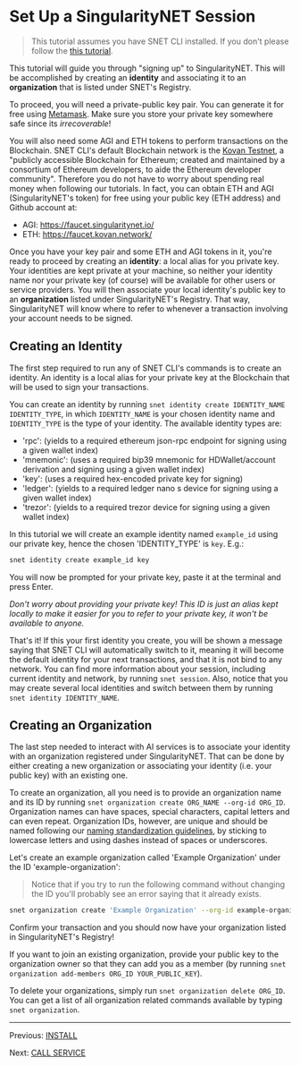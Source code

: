 # Set Up a SingularityNET Session

> This tutorial assumes you have SNET CLI installed. If you don't please follow the [this tutorial](TODO). 

This tutorial will guide you through "signing up" to SingularityNET. This will be accomplished by creating an __identity__ and associating it to an __organization__ that is listed under SNET's Registry.

To proceed, you will need a private-public key pair. You can generate it for free using [Metamask](https://metamask.io). Make sure you store your private key somewhere safe since its _irrecoverable_! 

You will also need some AGI and ETH tokens to perform transactions on the Blockchain. SNET CLI's default Blockchain network is the [Kovan Testnet](https://kovan-testnet.github.io/website/), a "publicly accessible Blockchain for Ethereum; created and maintained by a consortium of Ethereum developers, to aide the Ethereum developer community". Therefore you do not have to worry about spending real money when following our tutorials. In fact, you can obtain ETH and AGI (SingularityNET's token) for free using your public key (ETH address) and Github account at:

* AGI: https://faucet.singularitynet.io/
* ETH: https://faucet.kovan.network/

Once you have your key pair and some ETH and AGI tokens in it, you're ready to proceed by creating an __identity__: a local alias for you private key. Your identities are kept private at your machine, so neither your identity name nor your private key (of course) will be available for other users or service providers. You will then associate your local identity's public key to an __organization__ listed under SingularityNET's Registry. That way, SingularityNET will know where to refer to whenever a transaction involving your account needs to be signed.

## Creating an Identity

The first step required to run any of SNET CLI's commands is to create an identity. An identity is a local alias for your private key at the Blockchain that will be used to sign your transactions. 

You can create an identity by running `snet identity create IDENTITY_NAME IDENTITY_TYPE`, in which `IDENTITY_NAME` is your chosen identity name and `IDENTITY_TYPE` is the type of your identity. The available identity types are:

- 'rpc': (yields to a required ethereum json-rpc endpoint for signing using a given wallet
          index)       
- 'mnemonic': (uses a required bip39 mnemonic for HDWallet/account derivation and signing
          using a given wallet index)
- 'key': (uses a required hex-encoded private key for signing)
- 'ledger': (yields to a required ledger nano s device for signing using a given wallet
          index)
- 'trezor': (yields to a required trezor device for signing using a given wallet index) 
    
In this tutorial we will create an example identity named `example_id` using our private key, hence the chosen 'IDENTITY_TYPE' is `key`. E.g.:

```bash
snet identity create example_id key
```

You will now be prompted for your private key, paste it at the terminal and press Enter. 

_Don't worry about providing your private key! This ID is just an alias kept locally to make it easier for you to refer to your private key, it won't be available to anyone._

That's it! If this your first identity you create, you will be shown a message saying that SNET CLI will automatically switch to it, meaning it will become the default identity for your next transactions, and that it is not bind to any network. You can find more information about your session, including current identity and network, by running `snet session`. Also, notice that you may create several local identities and switch between them by running `snet identity IDENTITY_NAME`.

## Creating an Organization

The last step needed to interact with AI services is to associate your identity with an organization registered under SingularityNET. That can be done by either creating a new organization or associating your identity (i.e. your public key) with an existing one.

To create an organization, all you need is to provide an organization name and its ID by running `snet organization create ORG_NAME --org-id ORG_ID`. Organization names can have spaces, special characters, capital letters and can even repeat. Organization IDs, however, are unique and should be named following our [naming standardization guidelines](https://github.com/singnet/dev-portal/blob/master/docs/all/naming-standard.md), by sticking to lowercase letters and using dashes instead of spaces or underscores.

Let's create an example organization called 'Example Organization' under the ID 'example-organization':

> Notice that if you try to run the following command without changing the ID you'll probably see an error saying that it already exists.

```bash
snet organization create 'Example Organization' --org-id example-organization
```

Confirm your transaction and you should now have your organization listed in SingularityNET's Registry! 

If you want to join an existing organization, provide your public key to the organization owner so that they can add you as a member (by running `snet organization add-members ORG_ID YOUR_PUBLIC_KEY`). 

To delete your organizations, simply run `snet organization delete ORG_ID`. You can get a list of all organization related commands available by typing `snet organization`.

____

Previous: [INSTALL](TODO)

Next: [CALL SERVICE](TODO)